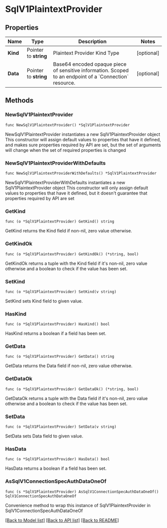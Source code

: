 # SqlV1PlaintextProvider

## Properties

Name | Type | Description | Notes
------------ | ------------- | ------------- | -------------
**Kind** | Pointer to **string** | Plaintext Provider Kind Type  | [optional] 
**Data** | Pointer to **string** | Base64 encoded opaque piece of sensitive information.  Scoped to an endpoint of a &#x60;Connection&#x60; resource.  | [optional] 

## Methods

### NewSqlV1PlaintextProvider

`func NewSqlV1PlaintextProvider() *SqlV1PlaintextProvider`

NewSqlV1PlaintextProvider instantiates a new SqlV1PlaintextProvider object
This constructor will assign default values to properties that have it defined,
and makes sure properties required by API are set, but the set of arguments
will change when the set of required properties is changed

### NewSqlV1PlaintextProviderWithDefaults

`func NewSqlV1PlaintextProviderWithDefaults() *SqlV1PlaintextProvider`

NewSqlV1PlaintextProviderWithDefaults instantiates a new SqlV1PlaintextProvider object
This constructor will only assign default values to properties that have it defined,
but it doesn't guarantee that properties required by API are set

### GetKind

`func (o *SqlV1PlaintextProvider) GetKind() string`

GetKind returns the Kind field if non-nil, zero value otherwise.

### GetKindOk

`func (o *SqlV1PlaintextProvider) GetKindOk() (*string, bool)`

GetKindOk returns a tuple with the Kind field if it's non-nil, zero value otherwise
and a boolean to check if the value has been set.

### SetKind

`func (o *SqlV1PlaintextProvider) SetKind(v string)`

SetKind sets Kind field to given value.

### HasKind

`func (o *SqlV1PlaintextProvider) HasKind() bool`

HasKind returns a boolean if a field has been set.

### GetData

`func (o *SqlV1PlaintextProvider) GetData() string`

GetData returns the Data field if non-nil, zero value otherwise.

### GetDataOk

`func (o *SqlV1PlaintextProvider) GetDataOk() (*string, bool)`

GetDataOk returns a tuple with the Data field if it's non-nil, zero value otherwise
and a boolean to check if the value has been set.

### SetData

`func (o *SqlV1PlaintextProvider) SetData(v string)`

SetData sets Data field to given value.

### HasData

`func (o *SqlV1PlaintextProvider) HasData() bool`

HasData returns a boolean if a field has been set.


### AsSqlV1ConnectionSpecAuthDataOneOf

`func (s *SqlV1PlaintextProvider) AsSqlV1ConnectionSpecAuthDataOneOf() SqlV1ConnectionSpecAuthDataOneOf`

Convenience method to wrap this instance of SqlV1PlaintextProvider in SqlV1ConnectionSpecAuthDataOneOf

[[Back to Model list]](../README.md#documentation-for-models) [[Back to API list]](../README.md#documentation-for-api-endpoints) [[Back to README]](../README.md)


